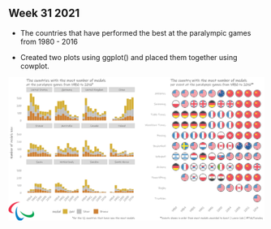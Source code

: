 ## Week 31 2021

* The countries that have performed the best at the paralympic games from 1980 - 2016

* Created two plots using ggplot() and placed them together using cowplot.

![Paralympics](https://github.com/LauraCole2445/TidyTuesday/blob/master/2021/wk_32_paralympics/paralympics_medals.png)
